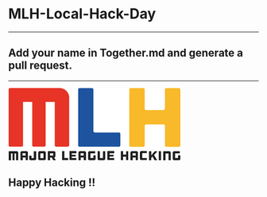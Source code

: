 # MLH-Local-Hack-Day

<hr>

## Add your name in Together.md and generate a pull request.

<hr>
<img src='mlh.jpg'>

## Happy Hacking !!
